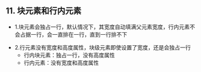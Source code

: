 ## 11. 块元素和行内元素

* 1.块元素会独占一行，默认情况下，其宽度自动填满父元素宽度，行内元素不会占据一行，会一直排在一行，直到一行排不下

- 2.行元素没有宽度和高度属性，块级元素即使设置了宽度，还是会独占一行
  * 行内块元素：独占一行，没有高度属性
  * 行内元素：没有宽度和高度属性
